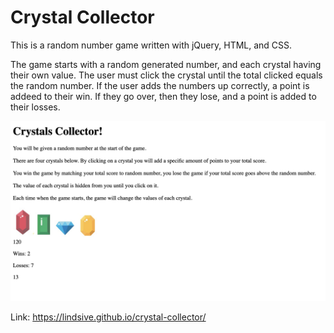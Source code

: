 # Crystal Collector

This is a random number game written with jQuery, HTML, and CSS.

The game starts with a random generated number, and each crystal having their own value. The user must click the crystal until the total clicked equals the random number. If the user adds the numbers up correctly, a point is addeed to their win. If they go over, then they lose, and a point is added to their losses.

![Webpage of the Crystal collector game with assorted crystals, current score, and number to be guessed](/assets/images/crystalCollectorApp.png?raw=true)

Link: https://lindsive.github.io/crystal-collector/

